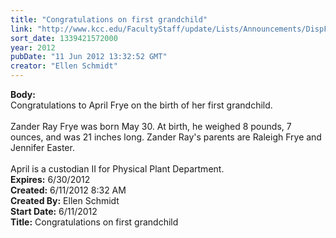 ```yaml
---
title: "Congratulations on first grandchild"
link: "http://www.kcc.edu/FacultyStaff/update/Lists/Announcements/DispForm.aspx?ID=730"
sort_date: 1339421572000
year: 2012
pubDate: "11 Jun 2012 13:32:52 GMT"
creator: "Ellen Schmidt"
---
```


<div><b>Body:</b> <div class=ExternalClassF4A1A16B22BC4BA1BD882AE7D7AD8F68><div>Congratulations to April Frye on the birth of her first grandchild.</div>
<div> </div>
<div>Zander Ray Frye was born May 30. At birth, he weighed 8 pounds, 7 ounces, and was 21 inches long. Zander Ray's parents are Raleigh Frye and Jennifer Easter. </div>
<div> </div>
<div>April is a custodian II for Physical Plant Department.</div></div></div>
<div><b>Expires:</b> 6/30/2012</div>
<div><b>Created:</b> 6/11/2012 8:32 AM</div>
<div><b>Created By:</b> Ellen Schmidt</div>
<div><b>Start Date:</b> 6/11/2012</div>
<div><b>Title:</b> Congratulations on first grandchild</div>
